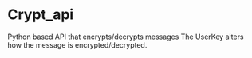 # Crypt_api
Python based API that encrypts/decrypts messages
The UserKey alters how the message is encrypted/decrypted.
